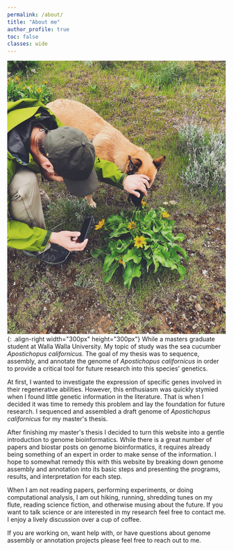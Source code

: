 ```yaml
---
permalink: /about/
title: "About me"
author_profile: true
toc: false
classes: wide
---
```



![](/assets/images/about/IMG_9855.jpg){: .align-right width="300px" height="300px"}  While a masters graduate student at Walla Walla University. My topic of study was the sea cucumber *Apostichopus californicus*. The goal of my thesis was to sequence, assembly, and annotate the genome of *Apostichopus californicus* in order to provide a critical tool for future research into this species' genetics. 

At first, I wanted to investigate the expression of specific genes involved in their regenerative abilities. However, this enthusiasm was quickly stymied when I found little genetic information in the literature. That is when I decided it was time to remedy this problem and lay the foundation for future research. I sequenced and assembled a draft genome of *Apostichopus californicus* for my master's thesis.

After finishing my master's thesis I decided to turn this website into a gentle introduction to genome bioinformatics. While there is a great number of papers and biostar posts on genome bioinformatics, it requires already being something of an expert in order to make sense of the information. I hope to somewhat remedy this  with this website by breaking down genome assembly and annotation into its basic steps and presenting the programs, results, and interpretation for each step.  

When I am not reading papers, performing experiments, or doing computational analysis, I am out hiking, running, shredding tunes on my flute, reading science fiction, and otherwise musing about the future. If you want to talk science or are interested in my research feel free to contact me. I enjoy a lively discussion over a cup of coffee. 

If you are working on, want help with, or have questions about genome assembly or annotation projects please feel free to reach out to me.

